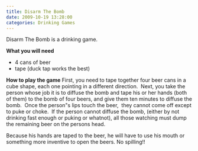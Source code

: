 ```yaml
---
title: Disarm The Bomb
date: 2009-10-19 13:28:00
categories: Drinking Games
---
```

Disarm The Bomb is a drinking game.

<strong>What you will need</strong>
<ul>
	<li>4 cans of beer</li>
	<li>tape (duck tap works the best)</li>
</ul>
<strong>How to play the game</strong>
First, you need to tape together four beer cans in a cube shape, each one pointing in a different direction.  Next, you take the person whose job it is to diffuse the bomb and tape his or her hands (both of them) to the bomb of four beers, and give them ten minutes to diffuse the bomb.  Once the person&quot;s lips touch the beer,  they cannot come off except to puke or choke.  If the person cannot diffuse the bomb, (either by not drinking fast enough or puking or whatnot), all those watching must dump the remaining beer on the persons head.

Because his hands are taped to the beer, he will have to use his mouth or something more inventive to open the beers.
No spilling!!

